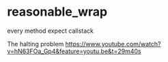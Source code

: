 # reasonable_wrap
every method expect callstack

The halting problem 
https://www.youtube.com/watch?v=hN63FOa_Gp4&feature=youtu.be&t=29m40s
